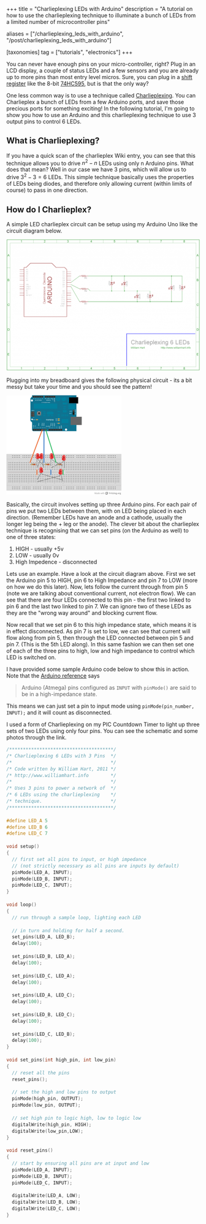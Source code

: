 +++
title = "Charlieplexing LEDs with Arduino"
description = "A tutorial on how to use the charlieplexing technique to illuminate a bunch of LEDs from a limited number of microcontroller pins"

aliases = ["/charlieplexing_leds_with_arduino", "/post/charlieplexing_leds_with_arduino"]

[taxonomies]
tag = ["tutorials", "electronics"]
+++

You can never have enough pins on your micro-controller, right? Plug in an LCD
display, a couple of status LEDs and a few sensors and you are already up to
more pins than most entry level micros. Sure, you can plug in a [shift
register](http://en.wikipedia.org/wiki/Shift_register) like the 8-bit
[74HC595](http://www.ti.com/lit/ds/symlink/sn74hc595.pdf), but is that the only
way?

One less common way is to use a technique called
[Charlieplexing](http://en.wikipedia.org/wiki/Charlieplex). You can Charlieplex
a bunch of LEDs from a few Arduino ports, and save those precious ports for
something exciting! In the following tutorial, I'm going to show you how to use
an Arduino and this charlieplexing technique to use 3 output pins to control 6
LEDs.

## What is Charlieplexing?

If you have a quick scan of the charlieplex Wiki entry, you can see that this
technique allows you to drive $n^2 - n$ LEDs using only n Arduino pins. What
does that mean? Well in our case we have 3 pins, which will allow us to drive
$3^2 - 3 = 6$ LEDs. This simple technique basically uses the properties of LEDs
being diodes, and therefore only allowing current (within limits of course) to
pass in one direction.

## How do I Charlieplex?

A simple LED charlieplex circuit can be setup using my Arduino Uno like the
circuit diagram below.

![Charlieplex Eagle Schematic](charlieplex_schematic.png)

Plugging into my breadboard gives the following physical circuit - its a bit
messy but take your time and you should see the pattern!

![Fritzing Circuit, Charlieplex LEDs on an Arduino](charlieplex_breadboard.png)

Basically, the circuit involves setting up three Arduino pins. For each pair of
pins we put two LEDs between them, with on LED being placed in each direction.
(Remember LEDs have an anode and a cathode, usually the longer leg being the +
leg or the anode). The clever bit about the charlieplex technique is recognising
that we can set pins (on the Arduino as well) to one of three states:

1. HIGH - usually +5v
2. LOW - usually 0v
3. High Impedence - disconnected

Lets use an example. Have a look at the circuit diagram above. First we set the
Arduino pin 5 to HIGH, pin 6 to High Impedance and pin 7 to LOW (more on how we
do this later). Now, lets follow the current through from pin 5 (note we are
talking about conventional current, not electron flow). We can see that there
are four LEDs connected to this pin - the first two linked to pin 6 and the last
two linked to pin 7. We can ignore two of these LEDs as they are the "wrong way
around" and blocking current flow.

Now recall that we set pin 6 to this high impedance state, which means it is in
effect disconnected. As pin 7 is set to low, we can see that current will flow
along from pin 5, then through the LED connected between pin 5 and pin 7. (This
is the 5th LED along). In this same fashion we can then set one of each of the
three pins to high, low and high impedance to control which LED is switched on.

I have provided some sample Arduino code below to show this in action. Note that
the [Arduino reference](http://www.arduino.cc/en/Reference/Constants) says

> Arduino (Atmega) pins configured as `INPUT` with `pinMode()` are said to be in
> a high-impedance state.

This means we can just set a pin to input mode using `pinMode(pin_number,
INPUT);` and it will count as disconnected.

I used a form of Charlieplexing on my PIC Countdown Timer to light up three sets
of two LEDs using only four pins. You can see the schematic and some photos
through the link.

```c
/**************************************/
/* Charlieplexing 6 LEDs with 3 Pins  */
/*                                    */
/* Code written by William Hart, 2011 */
/* http://www.williamhart.info        */
/*                                    */
/* Uses 3 pins to power a network of  */
/* 6 LEDs using the charlieplexing    */
/* technique.                         */ 
/**************************************/

#define LED_A 5
#define LED_B 6
#define LED_C 7
 
void setup()
{
  // first set all pins to input, or high impedance
  // (not strictly necessary as all pins are inputs by default)
  pinMode(LED_A, INPUT);
  pinMode(LED_B, INPUT);
  pinMode(LED_C, INPUT);
}
 
void loop()
{
  // run through a sample loop, lighting each LED
 
  // in turn and holding for half a second.
  set_pins(LED_A, LED_B);
  delay(100);

  set_pins(LED_B, LED_A);
  delay(100);
 
  set_pins(LED_C, LED_A); 
  delay(100);
 
  set_pins(LED_A, LED_C);
  delay(100);

  set_pins(LED_B, LED_C);
  delay(100);
 
  set_pins(LED_C, LED_B);
  delay(100); 
}

void set_pins(int high_pin, int low_pin)
{
  // reset all the pins
  reset_pins();
 
  // set the high and low pins to output
  pinMode(high_pin, OUTPUT);
  pinMode(low_pin, OUTPUT);
 
  // set high pin to logic high, low to logic low
  digitalWrite(high_pin, HIGH);
  digitalWrite(low_pin,LOW);
}

void reset_pins()
{
  // start by ensuring all pins are at input and low
  pinMode(LED_A, INPUT); 
  pinMode(LED_B, INPUT);
  pinMode(LED_C, INPUT);

  digitalWrite(LED_A, LOW);
  digitalWrite(LED_B, LOW);
  digitalWrite(LED_C, LOW);
}
```
